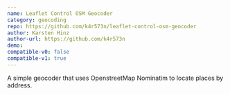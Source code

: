 ```yaml
---
name: Leaflet Control OSM Geocoder
category: geocoding
repo: https://github.com/k4r573n/leaflet-control-osm-geocoder
author: Karsten Hinz
author-url: https://github.com/k4r573n
demo: 
compatible-v0: false
compatible-v1: true
---
```


A simple geocoder that uses OpenstreetMap Nominatim to locate places by address.
